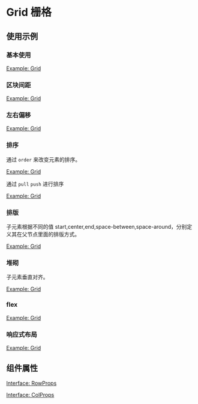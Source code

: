 # Grid 栅格

## 使用示例

### 基本使用

[Example: Grid](./_example/BasicGrid.jsx)

### 区块间距

[Example: Grid](./_example/SpaceGrid.jsx)

### 左右偏移

[Example: Grid](./_example/OffsetGrid.jsx)

### 排序
通过 `order` 来改变元素的排序。

[Example: Grid](./_example/OrderGrid.jsx)

通过 `pull` `push` 进行排序

[Example: Grid](./_example/PullPushGrid.jsx)

### 排版
子元素根据不同的值 start,center,end,space-between,space-around，分别定义其在父节点里面的排版方式。

[Example: Grid](./_example/DisplayGrid.jsx)

### 堆砌
子元素垂直对齐。

[Example: Grid](./_example/AlignGrid.jsx)

### flex

[Example: Grid](./_example/FlexGrid.jsx)

### 响应式布局

[Example: Grid](./_example/ResponseGrid.jsx)

## 组件属性

[Interface: RowProps](./Row.ts)

[Interface: ColProps](./Col.ts)
